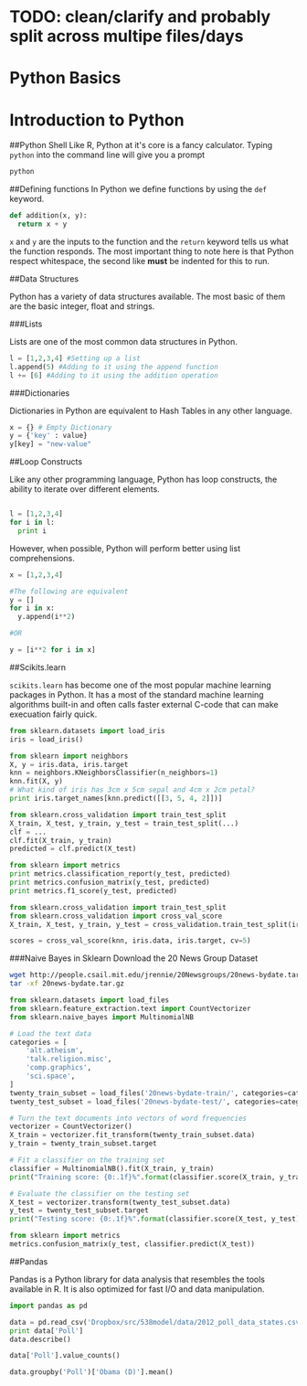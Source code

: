 # TODO: clean/clarify and probably split across multipe files/days

# Python Basics
# Introduction to Python

##Python Shell
Like R, Python at it's core is a fancy calculator.  Typing `python` into the command line will give you a prompt
```sh
python
```

##Defining functions
In Python we define functions by using the `def` keyword.

```Python
def addition(x, y):
  return x + y
```
`x` and `y` are the inputs to the function and the `return` keyword tells us what the function responds.  The most important thing to note here is that Python respect whitespace, the second like **must** be indented for this to run.

##Data Structures

Python has a variety of data structures available.  The most basic of them are the basic integer, float and strings.

###Lists

Lists are one of the most common data structures in Python.

```Python 
l = [1,2,3,4] #Setting up a list
l.append(5) #Adding to it using the append function
l += [6] #Adding to it using the addition operation
```

###Dictionaries

Dictionaries in Python are equivalent to Hash Tables in any other language.

```Python
x = {} # Empty Dictionary
y = {'key' : value}
y[key] = "new-value"
```

##Loop Constructs

Like any other programming language, Python has loop constructs, the ability to iterate over different elements.

```Python

l = [1,2,3,4]
for i in l:
  print i
```

However, when possible, Python will perform better using list comprehensions.

```Python
x = [1,2,3,4]

#The following are equivalent
y = []
for i in x:
  y.append(i**2)

#OR

y = [i**2 for i in x]
```

##Scikits.learn

`scikits.learn` has become one of the most popular machine learning packages in Python.  It has a most of the standard machine learning algorithms built-in and often calls faster external C-code that can make execuation fairly quick.

```Python
from sklearn.datasets import load_iris
iris = load_iris()

from sklearn import neighbors
X, y = iris.data, iris.target
knn = neighbors.KNeighborsClassifier(n_neighbors=1)
knn.fit(X, y)
# What kind of iris has 3cm x 5cm sepal and 4cm x 2cm petal?
print iris.target_names[knn.predict([[3, 5, 4, 2]])]
```

```Python
from sklearn.cross_validation import train_test_split
X_train, X_test, y_train, y_test = train_test_split(...)
clf = ...
clf.fit(X_train, y_train)
predicted = clf.predict(X_test)

from sklearn import metrics
print metrics.classification_report(y_test, predicted)
print metrics.confusion_matrix(y_test, predicted)
print metrics.f1_score(y_test, predicted)
```

```Python
from sklearn.cross_validation import train_test_split
from sklearn.cross_validation import cross_val_score
X_train, X_test, y_train, y_test = cross_validation.train_test_split(iris.data, iris.target, test_size=0.4, random_state=0)

scores = cross_val_score(knn, iris.data, iris.target, cv=5)
```

###Naive Bayes in Sklearn
Download the 20 News Group Dataset

```sh
wget http://people.csail.mit.edu/jrennie/20Newsgroups/20news-bydate.tar.gz
tar -xf 20news-bydate.tar.gz
```

```Python
from sklearn.datasets import load_files
from sklearn.feature_extraction.text import CountVectorizer
from sklearn.naive_bayes import MultinomialNB

# Load the text data
categories = [
    'alt.atheism',
    'talk.religion.misc',
    'comp.graphics',
    'sci.space',
]
twenty_train_subset = load_files('20news-bydate-train/', categories=categories, charset='latin-1')
twenty_test_subset = load_files('20news-bydate-test/', categories=categories, charset='latin-1')

# Turn the text documents into vectors of word frequencies
vectorizer = CountVectorizer()
X_train = vectorizer.fit_transform(twenty_train_subset.data)
y_train = twenty_train_subset.target

# Fit a classifier on the training set
classifier = MultinomialNB().fit(X_train, y_train)
print("Training score: {0:.1f}%".format(classifier.score(X_train, y_train) * 100))

# Evaluate the classifier on the testing set
X_test = vectorizer.transform(twenty_test_subset.data)
y_test = twenty_test_subset.target
print("Testing score: {0:.1f}%".format(classifier.score(X_test, y_test) * 100))

from sklearn import metrics
metrics.confusion_matrix(y_test, classifier.predict(X_test))
```

##Pandas

Pandas is a Python library for data analysis that resembles the tools available in R.  It is also optimized for fast I/O and data manipulation.

```Python
import pandas as pd

data = pd.read_csv('Dropbox/src/538model/data/2012_poll_data_states.csv', sep='\t')
print data['Poll']
data.describe()

data['Poll'].value_counts()

data.groupby('Poll')['Obama (D)'].mean()
```
